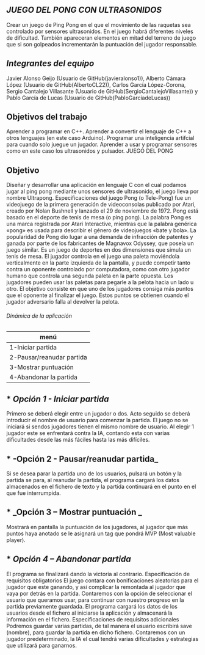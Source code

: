 ## ***JUEGO DEL PONG CON ULTRASONIDOS***

Crear un juego de Ping Pong en el que el movimiento de las raquetas sea controlado por sensores ultrasonidos.
En el juego habrá diferentes niveles de dificultad.
También apareceran elementos en mitad del terreno de juego que si son golpeados incrementarán la puntuación del jugador responsable.

## *Integrantes del equipo*

Javier Alonso Geijo (Usuario de GitHub(javieralonso1)),
Alberto Cámara López (Usuario de GitHub(AlbertoCL22)),
Carlos García López-Corona,
Sergio Cantalejo Villasante (Usuario de GitHub(SergioCantalejoVillasante)) y 
Pablo García de Lucas (Usuario de GitHub(PabloGarciadeLucas))

## Objetivos del trabajo

Aprender a programar en C++. Aprender a convertir el lenguaje de C++ a otros lenguajes (en este caso Arduino). Programar una inteligencia artifcial para cuando solo juegue un jugador. Aprender a usar y programar sensores como en este caso los ultrasonidos y pulsador.
JUEGO DEL PONG 
## Objetivo
Diseñar y desarrollar una aplicación en lenguaje C con el cual podamos jugar al ping pong mediante unos sensores de ultrasonido, el juego lleva por nombre Ultrapong.
Especificaciones del juego
Pong (o Tele-Pong) fue un videojuego de la primera generación de videoconsolas publicado por Atari, creado por Nolan Bushnell y lanzado el 29 de noviembre de 1972. Pong está basado en el deporte de tenis de mesa (o ping pong). La palabra Pong es una marca registrada por Atari Interactive, mientras que la palabra genérica «pong» es usada para describir el género de videojuegos «bate y bola». La popularidad de Pong dio lugar a una demanda de infracción de patentes y ganada por parte de los fabricantes de Magnavox Odyssey, que poseía un juego similar. Es un juego de deportes en dos dimensiones que simula un tenis de mesa. El jugador controla en el juego una paleta moviéndola verticalmente en la parte izquierda de la pantalla, y puede competir tanto contra un oponente controlado por computadora, como con otro jugador humano que controla una segunda paleta en la parte opuesta. Los jugadores pueden usar las paletas para pegarle a la pelota hacia un lado u otro. El objetivo consiste en que uno de los jugadores consiga más puntos que el oponente al finalizar el juego. Estos puntos se obtienen cuando el jugador adversario falla al devolver la pelota.

###### Dinámica de la aplicación


menú | 
------------ | 
1-Iniciar partida | 
2-Pausar/reanudar partida  |
3-Mostrar puntuación  | 
4-Abandonar la partida| 


## * _Opción 1 - Iniciar partida_
Primero se deberá elegir entre un jugador o dos. Acto seguido se deberá introducir el nombre de usuario para comenzar la partida. El juego no se iniciará si sendos jugadores tienen el mismo nombre de usuario.
Al elegir 1 jugador este se enfrentará contra la IA, contando esta con varias dificultades desde las más fáciles hasta las más difíciles.

## * -Opción 2 - Pausar/reanudar partida_
Si se desea parar la partida uno de los usuarios, pulsará un botón y la partida se para, al reanudar la partida, el programa cargará los datos almacenados en el fichero de texto y la partida continuará en el punto en el que fue interrumpida.

## * _Opción 3 – Mostrar puntuación _
Mostrará en pantalla la puntuación de los jugadores, al jugador que más puntos haya anotado se le asignará un tag que pondrá MVP (Most valuable player).

## * _Opción 4 – Abandonar partida_
El programa se finalizará dando la victoria al contrario.
Especificación de requisitos obligatorios
El juego contara con bonificaciones aleatorias para el jugador que este ganando, y así complicar la remontada al jugador que vaya por detrás en la partida.
Contaremos con la opción de seleccionar el usuario que queramos usar, para continuar con nuestro progreso en la partida previamente guardada.
El programa cargará los datos de los usuarios desde el fichero al iniciarse la aplicación y almacenará la información en el fichero.
Especificaciones de requisitos adicionales
Podremos guardar varias partidas, de tal manera el usuario escribirá save (nombre), para guardar la partida en dicho fichero.
Contaremos con un jugador predeterminado, la IA el cual tendrá varias dificultades y estrategias que utilizará para ganarnos.



 
